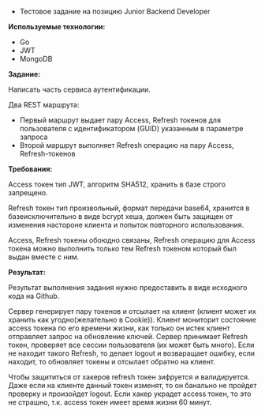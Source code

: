 * Тестовое задание на позицию Junior Backend Developer

**Используемые технологии:**

- Go
- JWT
- MongoDB

**Задание:**

Написать часть сервиса аутентификации.

Два REST маршрута:

- Первый маршрут выдает пару Access, Refresh токенов для пользователя с идентификатором (GUID) указанным в параметре запроса
- Второй маршрут выполняет Refresh операцию на пару Access, Refresh-токенов

**Требования:**

Access токен тип JWT, алгоритм SHA512, хранить в базе строго запрещено.

Refresh токен тип произвольный, формат передачи base64, хранится в базеисключительно в виде bcrypt хеша, должен быть защищен от изменения настороне клиента и попыток повторного использования.

Access, Refresh токены обоюдно связаны, Refresh операцию для Access токена можно выполнить только тем Refresh токеном который был выдан вместе с ним.

**Результат:**

Результат выполнения задания нужно предоставить в виде исходного кода на Github.

Сервер генерирует пару токенов и отсылает на клиент (клиент может их хранить как угодно(желательно в Cookie)).
Клиент мониторит состояние access токена по его времени жизни, как только он истек клиент отправляет запрос на обновление ключей.
Сервер принимает Refresh токен, проверяет все сессии пользователя (их может быть много). Если не находит такого Refresh, то делает logout и возваращает ошибку,
если находит, то обновляет токены и отсылает обратно на клиент.

Чтобы защититься от хакеров refresh токен зифруется и валидируется. Даже если на клиенте данный токен изменят, то он банально не пройдет проверку и произойдет logout.
Если хакер украдет access токен, то это не страшно, т.к. access токен имеет время жизни 60 минут.



